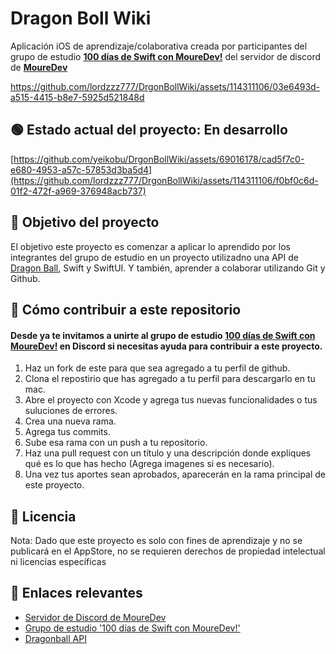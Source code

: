 # Dragon Boll Wiki

Aplicación iOS de aprendizaje/colaborativa creada por participantes del grupo de estudio **[100 días de Swift con MoureDev!](https://discord.com/channels/729672926432985098/1164618377973727263)** del servidor de discord de **[MoureDev](https://discord.gg/mouredev)**




https://github.com/lordzzz777/DrgonBollWiki/assets/114311106/03e6493d-a515-4415-b8e7-5925d521848d








## 🟢 Estado actual del proyecto: En desarrollo

[https://github.com/yeikobu/DrgonBollWiki/assets/69016178/cad5f7c0-e680-4953-a57c-57853d3ba5d4](https://github.com/lordzzz777/DrgonBollWiki/assets/114311106/f0bf0c6d-01f2-472f-a969-376948acb737)



## 🎯 Objetivo del proyecto
El objetivo este proyecto es comenzar a aplicar lo aprendido por los integrantes del grupo de estudio en un proyecto utilizadno una API de [Dragon Ball](https://web.dragonball-api.com/), Swift y SwiftUI. Y también, aprender a colaborar utilizando Git y Github.

## 🤝 Cómo contribuir a este repositorio
#### Desde ya te invitamos a unirte al grupo de estudio **[100 días de Swift con MoureDev!](https://discord.com/channels/729672926432985098/1164618377973727263)** en Discord si necesitas ayuda para contribuir a este proyecto.

1. Haz un fork de este para que sea agregado a tu perfil de github.
2. Clona el repostirio que has agregado a tu perfil para descargarlo en tu mac. 
3. Abre el proyecto con Xcode y agrega tus nuevas funcionalidades o tus suluciones de errores.
4. Crea una nueva rama.
5. Agrega tus commits.
6. Sube esa rama con un push a tu repositorio.
6. Haz una pull request con un título y una descripción donde expliques qué es lo que has hecho (Agrega imagenes si es necesario).
7. Una vez tus aportes sean aprobados, aparecerán en la rama principal de este proyecto.

## 🪪 Licencia
Nota: Dado que este proyecto es solo con fines de aprendizaje y no se publicará en el AppStore, no se requieren derechos de propiedad intelectual ni licencias específicas

## 🔗 Enlaces relevantes 
- [Servidor de Discord de MoureDev](https://discord.gg/mouredev)
- [Grupo de estudio '100 días de Swift con MoureDev!'](https://discord.com/channels/729672926432985098/1164618377973727263)
- [Dragonball API](https://web.dragonball-api.com/)

